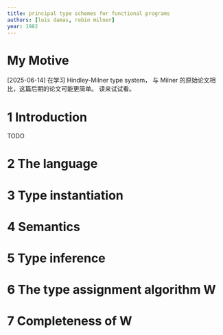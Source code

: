 ```yaml
---
title: principal type schemes for functional programs
authors: [luis damas, robin milner]
year: 1982
---
```


# My Motive

[2025-06-14] 在学习 Hindley-Milner type system，
与 Milner 的原始论文相比，这篇后期的论文可能更简单。
读来试试看。

# 1 Introduction

TODO

# 2 The language
# 3 Type instantiation
# 4 Semantics
# 5 Type inference
# 6 The type assignment algorithm W
# 7 Completeness of W
